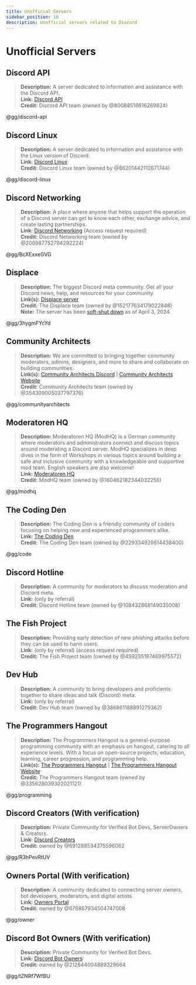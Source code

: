 ```yaml
---
title: Unofficial Servers
sidebar_position: 10
description: Unofficial servers related to Discord
---
```


# Unofficial Servers

## Discord API

> **Description:** A server dedicated to information and assistance with the Discord API.   <br/>
**Link:** [Discord API](https://discord.gg/discord-api)   <br/>
**Credit:** Discord API team (owned by @80088516616269824)

@gg/discord-api

## Discord Linux

> **Description:** A server dedicated to information and assistance with the Linux version of Discord.   <br/>
**Link:** [Discord Linux](https://discord.gg/discord-linux)   <br/>
**Credit:** Discord Linux team (owned by @86201442112671744)

@gg/discord-linux


## Discord Networking

> **Description:** A place where anyone that helps support the operation of a Discord server can get to know each other, exchange advice, and create lasting partnerships.   <br/>
**Link:** [Discord Networking](https://discord.gg/BcXExxeGVG) (Access request required)   <br/>
**Credit:** Discord Networking team (owned by @200987752794292224)

@gg/BcXExxeGVG

## Displace

> **Description:** The biggest Discord meta community. Get all your Discord news, help, and resources for your community.   <br/>
**Link(s):** [Displace server](https://discord.gg/3hygmFYcYd)   <br/>
**Credit:** The Displace team (owned by @152177634179022848)   <br/>
**Note:** The server has been [soft-shut down](https://discord.com/channels/641574644578648068/689591765958787073/1225187852342530190) as of April 3, 2024.

@gg/3hygmFYcYd

## Community Architects

> **Description:** We are committed to bringing together community moderators, admins, designers, and more to share and collaborate on building communities.   <br/>
**Link(s):** [Community Architects Discord](https://discord.gg/communityarchitects) | [Community Architects Website](https://communityarchitects.net)   <br/>
**Credit:** Community Architects team (owned by @354309005037797376)

@gg/communityarchitects

## Moderatoren HQ
> **Description:** Moderatoren HQ (ModHQ) is a German community where moderators and administrators connect and discuss topics around moderating a Discord server. ModHQ specializes in deep dives in the form of Workshops in various topics around building a safe and inclusive community with a knowledgeable and supportive mod team. English speakers are also welcome!  <br/>
**Link:** [Moderatoren HQ](https://discord.gg/modhq)  <br/>
**Credit:** ModHQ team (owned by @160462182344032256)

@gg/modhq

## The Coding Den

> **Description:**  The Coding Den is a friendly community of coders focusing on helping new and experienced programmers alike.   <br/>
**Link:** [The Coding Den](https://discord.gg/code)   <br/>
**Credit:** The Coding Den team (owned by @229334929614438400)

@gg/code

## Discord Hotline

> **Description:** A community for moderators to discuss moderation and Discord meta.   <br/>
**Link:** (only by referral)   <br/>
**Credit:** Discord Hotline team (owned by @108432868149035008)

## The Fish Project

> **Description:** Providing early detection of new phishing attacks before they can be used to harm users.   <br/>
**Link:** (only by referral) (access request required)   <br/>
**Credit:** The Fish Project team (owned by @459235187469975572)

## Dev Hub

> **Description:** A community to bring developers and proficients together to share ideas and talk (Discord) meta.   <br/>
**Link:** (only by referral)   <br/>
**Credit:** Dev Hub team (owned by @386861188891279362)

## The Programmers Hangout

> **Description:** The Programmers Hangout is a general-purpose programming community with an emphasis on hangout, catering to all experience levels. With a focus on open-source projects, education, learning, career progression, and programming help.  <br/>
**Link(s):** [The Programmers Hangout](https://discord.gg/programming) | [The Programmers Hangout Website](https://theprogrammershangout.com/)   <br/>
**Credit:** The Programmers Hangout team (owned by @335628039302021121)

@gg/programming

## Discord Creators (With verification)

> **Description:** Private Community for Verified Bot Devs, ServerOwners & Creators.  <br/>
**Link:** [Discord Creators](https://discord.gg/R3hPevRtUV)  <br/>
**Credit:** owned by @691288534375596062

@gg/R3hPevRtUV

## Owners Portal (With verification)

> **Description:** A community dedicated to connecting server owners, bot developers, moderators, and digital
> artists.  <br/>
**Link:** [Owners Portal](https://discord.gg/owner)  <br/>
**Credit:** owned by @676867934504747008

@gg/owner

## Discord Bot Owners (With verification)

> **Description:** Private Community for Verified Bot Devs.  <br/>
**Link:** [Discord Bot Owners](https://discord.gg/tZNRf7WfBU)  <br/>
**Credit:** owned by @212844004889329664

@gg/tZNRf7WfBU
